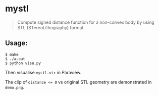 # mystl
> Compute signed distance function for a non-convex body by using STL (STereoLithography) format.

## Usage:
```
$ make
$ ./a.out
$ python visu.py
```

Then visualise `mystl.vtr` in Paraview.

The clip of `distance <= 0` vs original STL geometry are demonstrated in `demo.png`.
